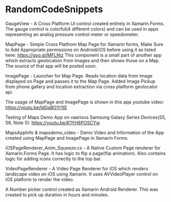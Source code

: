 # RandomCodeSnippets
GaugeView - A Cross Platform UI control created entirely in Xamarin.Forms. The gauge control is colorful(4 different colors) and can be used 
in apps representing an analog pressure control meter or speedometer.

MapPage - Simple Cross Platfrom Map Page for Xamarin forms, Make Sure to Add Appropriate permissions on Android/iOS before using it as listed here: https://goo.gl/MFLNjz
This component is a small part of another app which extracts geolocation from Images and then shows those on a Map. The source of that app will be posted soon.

ImagePage - Launcher for Map Page. Reads location data from Image displayed on Page and passes it to the Map Page.
Added Image Pickup from phone gallery and location extraction via cross platform geolocator api.

The usage of MapPage and ImagePage is shown in this app youtube video: https://youtu.be/IdGaBGYr1tE

Testing of Maps Demo App on vaarious Samsung Galaxy Series Devices(S5, S6, Note 5): https://youtu.be/K1YH6POSCYw


MapsAppInfo & mapsdemo_video - Demo Video and Information of the App created using MapPage and ImagePage in Xamarin Forms.

iOSPageRenderer_Anim_Squeeze.cs - A Native Custom Page renderer for Xamarin.Forms Page. It has logic to flip a page(flip animation). Also contains logic for adding icons correctly to the top bar.

VideoPageRenderer - A Video Page Renderer for iOS which renders landscape video on iOS using Xamarin. It uses AVVideoPlayer control on iOS platform to render the video.

A Number picker control created as Xamarin Android Renderer. This was created to pick up duration in hours and minutes.
